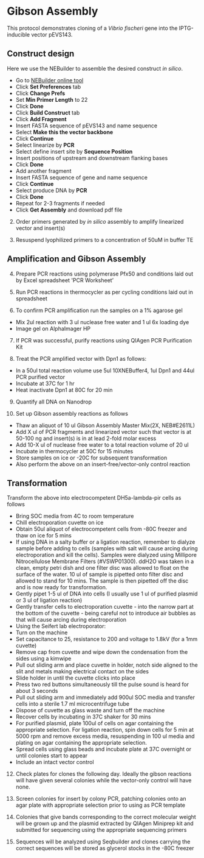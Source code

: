 # Gibson Assembly

This protocol demonstrates cloning of a *Vibrio fischeri* gene into the IPTG-inducible vector pEVS143.

## Construct design

Here we use the NEBuilder to assemble the desired construct *in silico*.
-	Go to [NEBuilder online tool](http://nebuilder.neb.com)
-	Click  **Set Preferences** tab
-	Click **Change Prefs**
-	Set **Min Primer Length** to 22
-	Click **Done**
-	Click **Build Construct** tab
-	Click **Add Fragment**
-	Insert FASTA sequence of pEVS143 and name sequence
-	Select **Make this the vector backbone**
-	Click **Continue**
-	Select linearize by **PCR**
-	Select define insert site by **Sequence Position**
-	Insert positions of upstream and downstream flanking bases
-	Click **Done**
-	Add another fragment
-	Insert FASTA sequence of gene and name sequence
-	Click **Continue**
-	Select produce DNA by **PCR**
-	Click **Done**
-	Repeat for 2-3 fragments if needed
-	Click **Get Assembly** and download pdf file

2. Order primers generated by *in silico* assembly to amplify linearized vector and insert(s)

3. Resuspend lyophilized primers to a concentration of 50uM in buffer TE


## Amplification and Gibson Assembly

4. Prepare PCR reactions using polymerase Pfx50 and conditions laid out by Excel spreadsheet 'PCR Worksheet’

5. Run PCR reactions in thermocycler as per cycling conditions laid out in spreadsheet

6. To confirm PCR amplification run the samples on a 1% agarose gel
-	Mix 2ul reaction with 3 ul nuclease free water and 1 ul 6x loading dye
-	Image gel on AlphaImager HP

7. If PCR was successful, purify reactions using QIAgen PCR Purification Kit

8. Treat the PCR amplified vector with Dpn1 as follows:
-	In a 50ul total reaction volume use 5ul 10XNEBuffer4, 1ul Dpn1 and 44ul PCR purified vector
-	Incubate at 37C for 1 hr
-	Heat inactivate Dpn1 at 80C for 20 min

9. Quantify all DNA on Nanodrop

10. Set up Gibson assembly reactions as follows
-	Thaw an aliquot of 10 ul Gibson Assembly Master Mix(2X, NEB#E2611L)
-	Add X ul of PCR fragments and linearized vector such that vector is at 50-100 ng and insert(s) is in at lead 2-fold molar excess
-	Add 10-X ul of nuclease free water to a total reaction volume of 20 ul
-	Incubate in thermocycler at 50C for 15 minutes
-	Store samples on ice or -20C for subsequent transformation
-	Also perform the above on an insert-free/vector-only control reaction


## Transformation

Transform the above into electrocompetent DH5a-lambda-pir cells as follows
-	Bring SOC media from 4C to room temperature
-	Chill electroporation cuvette on ice
-	Obtain 50ul aliquot of electrocompetent cells from -80C freezer and thaw on ice for 5 mins
-	If using DNA in a salty buffer or a ligation reaction, remember to dialyze sample before adding to cells (samples with salt will cause arcing during electroporation and kill the cells). Samples were dialyzed using Millipore Nitrocellulose Membrane Filters (#VSWP01300). ddH2O was taken in a clean, empty petri dish and one filter disc was allowed to float on the surface of the water. 10 ul of sample is pipetted onto filter disc and allowed to stand for 10 mins. The sample is then pipetted off the disc and is now ready for transformation.
-	Gently pipet 1-5 ul of DNA into cells (I usually use 1 ul of purified plasmid or 3 ul of ligation reaction)
-	Gently transfer cells to electroporation cuvette - into the narrow part at the bottom of the cuvette - being careful not to introduce air bubbles as that will cause arcing during electroporation
-	Using the Seifert lab electroporator:
  -	Turn on the machine
  -	Set capacitance to 25, resistance to 200 and voltage to 1.8kV (for a 1mm cuvette)
  -	Remove cap from cuvette and wipe down the condensation from the sides using a kimwipe
  -	Pull out sliding arm and place cuvette in holder, notch side aligned to the slit and metals making electrical contact on  the sides
  -	Slide holder in until the cuvette clicks into place
  -	Press two red buttons simultaneously till the pulse sound is heard for about 3 seconds
  -	Pull out sliding arm and immediately add 900ul SOC media and transfer cells into a sterile 1.7 ml microcentrifuge tube
  -	Dispose of cuvette as glass waste and turn off the machine
-	Recover cells by incubating in 37C shaker for 30 mins
-	For purified plasmid, plate 100ul of cells on agar containing the appropriate selection. For ligation reaction, spin down cells for 5 min at 5000 rpm and remove excess media, resuspending in 100 ul media and plating on agar containing the appropriate selection.
-	Spread cells using glass beads and incubate plate at 37C overnight or until colonies start to appear
-	Include an intact vector control

12. Check plates for clones the following day. Ideally the gibson reactions will have given several colonies while the vector-only control will have none.

13. Screen colonies for insert by colony PCR, patching colonies onto an agar plate with appropriate selection prior to using as PCR template

14. Colonies that give bands corresponding to the correct molecular weight will be grown up and the plasmid extracted by QIAgen Miniprep kit and submitted for sequencing using the appropriate sequencing primers

15. Sequences will be analyzed using Seqbuilder and clones carrying the correct sequences will be stored as glycerol stocks in the -80C freezer
